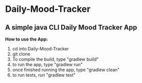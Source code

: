 # Daily-Mood-Tracker

## A simple java CLI Daily Mood Tracker App

**How to use the App:**

1) cd into Daily-Mood-Tracker 
2) git clone 
3) To compile the build, type "gradlew build"
4) to run the app, type "gradlew run"
5) once finished running the app, type "gradlew clean"
6) to run tests, run "gradlew test"
